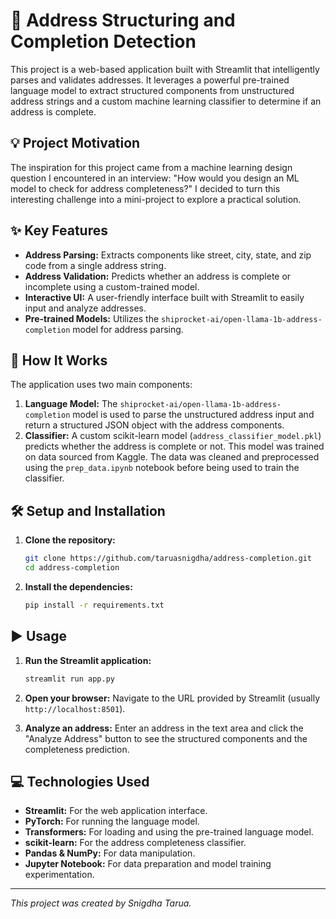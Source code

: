 # 🚀 Address Structuring and Completion Detection

This project is a web-based application built with Streamlit that intelligently parses and validates addresses. It leverages a powerful pre-trained language model to extract structured components from unstructured address strings and a custom machine learning classifier to determine if an address is complete.

## 💡 Project Motivation

The inspiration for this project came from a machine learning design question I encountered in an interview: "How would you design an ML model to check for address completeness?" I decided to turn this interesting challenge into a mini-project to explore a practical solution.

## ✨ Key Features

-   **Address Parsing:** Extracts components like street, city, state, and zip code from a single address string.
-   **Address Validation:** Predicts whether an address is complete or incomplete using a custom-trained model.
-   **Interactive UI:** A user-friendly interface built with Streamlit to easily input and analyze addresses.
-   **Pre-trained Models:** Utilizes the `shiprocket-ai/open-llama-1b-address-completion` model for address parsing.

## 🔧 How It Works

The application uses two main components:

1.  **Language Model:** The `shiprocket-ai/open-llama-1b-address-completion` model is used to parse the unstructured address input and return a structured JSON object with the address components.
2.  **Classifier:** A custom scikit-learn model (`address_classifier_model.pkl`) predicts whether the address is complete or not. This model was trained on data sourced from Kaggle. The data was cleaned and preprocessed using the `prep_data.ipynb` notebook before being used to train the classifier.

## 🛠️ Setup and Installation

1.  **Clone the repository:**
    ```bash
    git clone https://github.com/taruasnigdha/address-completion.git
    cd address-completion
    ```

2.  **Install the dependencies:**
    ```bash
    pip install -r requirements.txt
    ```

## ▶️ Usage

1.  **Run the Streamlit application:**
    ```bash
    streamlit run app.py
    ```

2.  **Open your browser:**
    Navigate to the URL provided by Streamlit (usually `http://localhost:8501`).

3.  **Analyze an address:**
    Enter an address in the text area and click the "Analyze Address" button to see the structured components and the completeness prediction.

## 💻 Technologies Used

-   **Streamlit:** For the web application interface.
-   **PyTorch:** For running the language model.
-   **Transformers:** For loading and using the pre-trained language model.
-   **scikit-learn:** For the address completeness classifier.
-   **Pandas & NumPy:** For data manipulation.
-   **Jupyter Notebook:** For data preparation and model training experimentation.

---

_This project was created by Snigdha Tarua._
